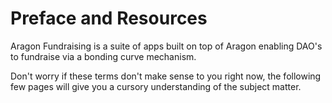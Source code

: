 # Preface and Resources

Aragon Fundraising is a suite of apps built on top of Aragon enabling DAO's to fundraise via a bonding curve mechanism.

Don't worry if these terms don't make sense to you right now, the following few pages will give you a cursory understanding of the subject matter.

